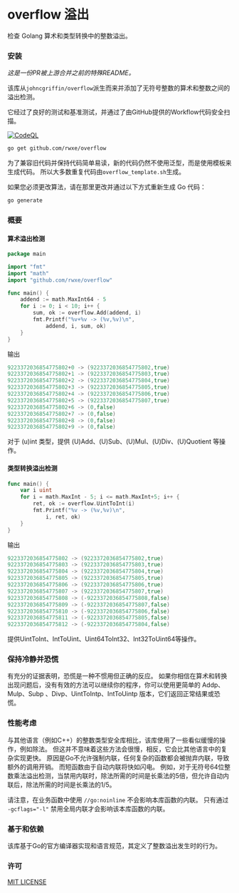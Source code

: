 # overflow 溢出
检查 Golang 算术和类型转换中的整数溢出。
### 安装

*这是一份PR被上游合并之前的特殊README。*

该库从`johncgriffin/overflow`派生而来并添加了无符号整数的算术和整数之间的溢出检测。

它经过了良好的测试和基准测试，并通过了由GitHub提供的Workflow代码安全扫描。

[![CodeQL](https://github.com/rwxe/overflow/actions/workflows/codeql.yml/badge.svg)](https://github.com/rwxe/overflow/actions/workflows/codeql.yml)

```sh
go get github.com/rwxe/overflow
```

为了兼容旧代码并保持代码简单易读，新的代码仍然不使用泛型，而是使用模板来生成代码。 所以大多数重复代码由`overflow_template.sh`生成。

如果您必须更改算法，请在那里更改并通过以下方式重新生成 Go 代码：
```sh
go generate
```
### 概要

#### 算术溢出检测
```go
package main

import "fmt"
import "math"
import "github.com/rwxe/overflow"

func main() {
	addend := math.MaxInt64 - 5
	for i := 0; i < 10; i++ {
		sum, ok := overflow.Add(addend, i)
		fmt.Printf("%v+%v -> (%v,%v)\n",
			addend, i, sum, ok)
	}
}
```
输出
```go
9223372036854775802+0 -> (9223372036854775802,true)
9223372036854775802+1 -> (9223372036854775803,true)
9223372036854775802+2 -> (9223372036854775804,true)
9223372036854775802+3 -> (9223372036854775805,true)
9223372036854775802+4 -> (9223372036854775806,true)
9223372036854775802+5 -> (9223372036854775807,true)
9223372036854775802+6 -> (0,false)
9223372036854775802+7 -> (0,false)
9223372036854775802+8 -> (0,false)
9223372036854775802+9 -> (0,false)
```
对于 (u)int 类型，提供 (U)Add、(U)Sub、(U)Mul、(U)Div、(U)Quotient 等操作。


#### 类型转换溢出检测
```go
func main() {
	var i uint
	for i = math.MaxInt - 5; i <= math.MaxInt+5; i++ {
		ret, ok := overflow.UintToInt(i)
		fmt.Printf("%v -> (%v,%v)\n",
			i, ret, ok)
	}
}
```
输出
```go
9223372036854775802 -> (9223372036854775802,true)
9223372036854775803 -> (9223372036854775803,true)
9223372036854775804 -> (9223372036854775804,true)
9223372036854775805 -> (9223372036854775805,true)
9223372036854775806 -> (9223372036854775806,true)
9223372036854775807 -> (9223372036854775807,true)
9223372036854775808 -> (-9223372036854775808,false)
9223372036854775809 -> (-9223372036854775807,false)
9223372036854775810 -> (-9223372036854775806,false)
9223372036854775811 -> (-9223372036854775805,false)
9223372036854775812 -> (-9223372036854775804,false)
```
提供UintToInt、IntToUint、Uint64ToInt32、Int32ToUint64等操作。

### 保持冷静并恐慌

有充分的证据表明，恐慌是一种不惯用但正确的反应。 如果你相信在算术和转换出现问题后，没有有效的方法可以继续你的程序，你可以使用更简单的 Addp、Mulp、Subp 、Divp、UintToIntp、IntToUintp 版本，它们返回正常结果或恐慌。

### 性能考虑

与其他语言（例如C++）的整数类型安全库相比，该库使用了一些看似缓慢的操作，例如除法。 但这并不意味着这些方法会很慢，相反，它会比其他语言中的复杂实现更快。 原因是Go不允许强制内联，任何复杂的函数都会被抛弃内联，导致额外的调用开销。 而短函数由于自动内联将快如闪电。 例如，对于无符号64位整数乘法溢出检测，当禁用内联时，除法所需的时间是长乘法的5倍，但允许自动内联后，除法所需的时间是长乘法的1/5。

请注意，在业务函数中使用 `//go:noinline` 不会影响本库函数的内联。 只有通过 `-gcflags="-l"` 禁用全局内联才会影响该本库函数的内联。

### 基于和依赖

该库基于Go的官方编译器实现和语言规范，其定义了整数溢出发生时的行为。

### 许可

[MIT LICENSE](./LICENSE.md)

